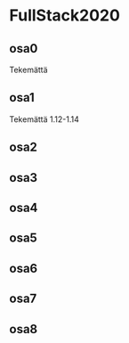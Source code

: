 # FullStack2020

<h2>osa0</h2>
    Tekemättä

<h2>osa1</h2>
    Tekemättä 1.12-1.14
<h2>osa2</h2>
<h2>osa3</h2>
<h2>osa4</h2>
<h2>osa5</h2>
<h2>osa6</h2>
<h2>osa7</h2>
<h2>osa8</h2>